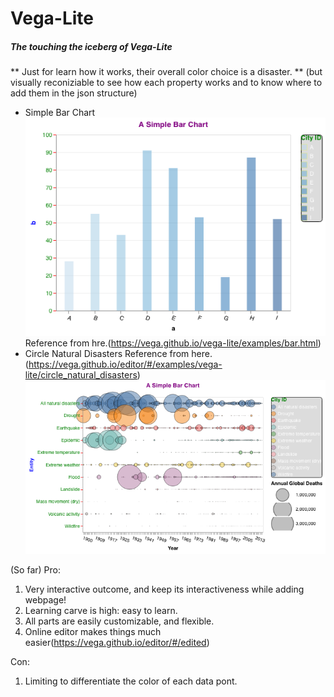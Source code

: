 # Vega-Lite
##### The touching the iceberg of Vega-Lite

** Just for learn how it works, their overall color choice is a disaster. 
** (but visually reconiziable to see how each property works and 
     to know where to add them in the json structure)

* Simple Bar Chart
![circile plot](img/1.png) 
Reference from hre.(https://vega.github.io/vega-lite/examples/bar.html)
* Circle Natural Disasters
Reference from here. (https://vega.github.io/editor/#/examples/vega-lite/circle_natural_disasters)
![circile plot](img/2.png) 

(So far)
Pro:
1. Very interactive outcome, and keep its interactiveness while adding webpage!
2. Learning carve is high: easy to learn.
3. All parts are easily customizable, and flexible.
4. Online editor makes things much easier(https://vega.github.io/editor/#/edited)

Con:
1. Limiting to differentiate the color of each data pont.
